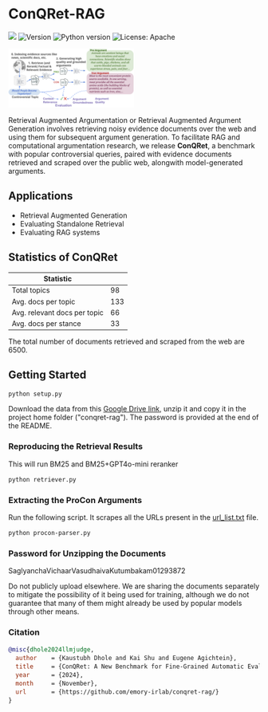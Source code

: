 # ConQRet-RAG

![](https://img.shields.io/badge/PRs-welcome-brightgreen)
<img src="https://img.shields.io/badge/Version-1.0-lightblue.svg" alt="Version">
![Python version](https://img.shields.io/badge/lang-python-important)
![License: Apache](https://img.shields.io/badge/License-Apache2.0-yellow.svg)

<img src="utils/rag_end_to_end.png" style="width:50%; height:auto;">

Retrieval Augmented Argumentation or Retrieval Augmented Argument Generation involves retrieving noisy evidence documents over the web and using them for subsequent argument generation. To facilitate RAG and computational argumentation research, we release **ConQRet**, a benchmark with popular controversial queries, paired with evidence documents retrieved and scraped over the public web, alongwith model-generated arguments. 

## Applications
- Retrieval Augmented Generation
- Evaluating Standalone Retrieval
- Evaluating RAG systems

## Statistics of ConQRet
| Statistic                      |     |
|---------------------------------|-----|
| Total topics                    | 98  |
| Avg. docs per topic             | 133 |
| Avg. relevant docs per topic    | 66  |
| Avg. docs per stance            | 33  |

The total number of documents retrieved and scraped from the web are 6500.

## Getting Started

```ssh
python setup.py
```


Download the data from this [Google Drive link](https://drive.google.com/file/d/1jzNKVsc9VRc6kTOWFYdvp6NDoT4NQqak/view?usp=sharing), unzip it and copy it in the project home folder ("conqret-rag"). The password is provided at the end of the README. 
### Reproducing the Retrieval Results
This will run BM25 and BM25+GPT4o-mini reranker
```bash
python retriever.py
```

### Extracting the ProCon Arguments
Run the following script. It scrapes all the URLs present in the [url_list.txt](data/url_list.txt) file.
```bash
python procon-parser.py
```

### Password for Unzipping the Documents
SaglyanchaVichaarVasudhaivaKutumbakam01293872

Do not publicly upload elsewhere. We are sharing the documents separately to mitigate the possibility of it being used for training, although we do not guarantee that many of them might already be used by popular models through other means.

### Citation
```bibtex
@misc{dhole2024llmjudge,
  author    = {Kaustubh Dhole and Kai Shu and Eugene Agichtein},
  title     = {ConQRet: A New Benchmark for Fine-Grained Automatic Evaluation of Retrieval Augmented Computational Argumentation},
  year      = {2024},
  month     = {November},
  url       = {https://github.com/emory-irlab/conqret-rag/}
}
```